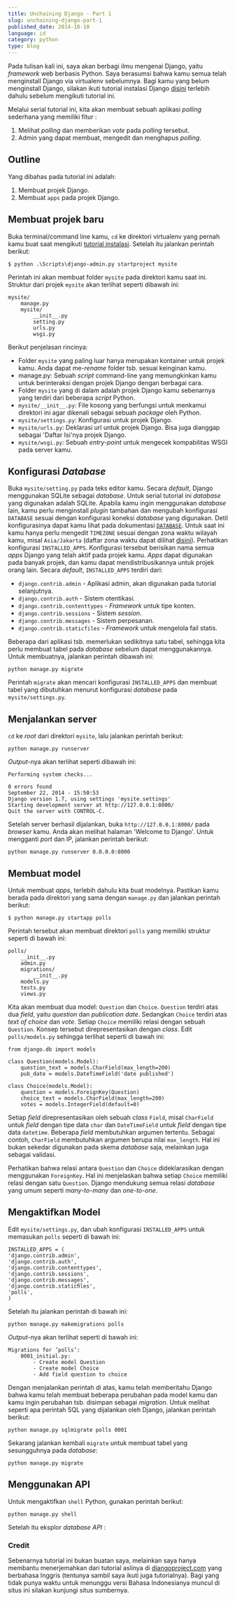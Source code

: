 ```yaml
---
title: Unchaining Django - Part 1
slug: unchaining-django-part-1
published_date: 2014-10-10
language: id
category: python
type: blog
---
```


Pada tulisan kali ini, saya akan berbagi ilmu mengenai Django, yaitu *framework* web berbasis Python. Saya berasumsi bahwa kamu semua telah menginstall Django via virtualenv sebelumnya. Bagi kamu yang belum menginstall Django, silakan ikuti tutorial instalasi Django [disini](/instalasi-django.html) terlebih dahulu sebelum mengikuti tutorial ini.

Melalui serial tutorial ini, kita akan membuat sebuah aplikasi *polling* sederhana yang memiliki fitur :
1. Melihat *polling* dan memberikan *vote* pada *polling* tersebut.
2. Admin yang dapat membuat, mengedit dan menghapus *polling*.

## Outline
Yang dibahas pada tutorial ini adalah:
1. Membuat projek Django.
2. Membuat `apps` pada projek Django.

## Membuat projek baru
Buka terminal/command line kamu, `cd` ke direktori virtualenv yang pernah kamu buat saat mengikuti [tutorial instalasi](/instalasi-django.html). Setelah itu jalankan perintah berikut:

```
$ python .\Scripts\django-admin.py startproject mysite
```

Perintah ini akan membuat folder `mysite` pada direktori kamu saat ini. Struktur dari projek `mysite` akan terlihat seperti dibawah ini:
```
mysite/
	manage.py
	mysite/
		__init__.py
		setting.py
		urls.py
		wsgi.py
```
Berikut penjelasan rincinya:

*	Folder `mysite` yang paling luar hanya merupakan kontainer untuk projek kamu. Anda dapat me-*rename* folder tsb. sesuai keinginan kamu.
*	manage.py: Sebuah *script* command-line yang memungkinkan kamu untuk berinteraksi dengan projek Django dengan berbagai cara.
*	Folder `mysite` yang di dalam adalah projek Django kamu sebenarnya yang terdiri dari beberapa *script* Python.
*	`mysite/__init__.py`: File kosong yang berfungsi untuk menkamui direktori ini agar dikenali sebagai sebuah *package* oleh Python.
*	`mysite/settings.py`: Konfigurasi untuk projek Django.
*	`mysite/urls.py`: Deklarasi url untuk projek Django. Bisa juga dianggap sebagai 'Daftar Isi'nya projek Django.
*	`mysite/wsgi.py`: Sebuah *entry-point* untuk mengecek kompabilitas WSGI pada server kamu.

## Konfigurasi *Database*
Buka `mysite/setting.py` pada teks editor kamu. Secara *default*, Django menggunakan SQLite sebagai *database*. Untuk serial tutorial ini *database* yang digunakan adalah SQLite.
Apabila kamu ingin menggunakan *database* lain, kamu perlu menginstall *plugin* tambahan dan mengubah konfigurasi `DATABASE` sesuai dengan konfigurasi koneksi *database* yang digunakan. Detil konfigurasinya dapat kamu lihat pada dokumentasi [`DATABASE`](https://docs.djangoproject.com/en/1.7/ref/settings/#std:setting-DATABASES). Untuk saat ini kamu hanya perlu mengedit `TIMEZONE` sesuai dengan zona waktu wilayah kamu, misal
`Asia/Jakarta` (daftar zona waktu dapat dilihat [disini](http://en.wikipedia.org/wiki/List_of_tz_database_time_zones)).
Perhatikan konfigurasi `INSTALLED_APPS`. Konfigurasi tersebut berisikan nama semua *apps* Django yang telah aktif pada projek kamu. *Apps* dapat digunakan pada banyak projek, dan kamu dapat mendistribusikannya untuk projek orang lain.
Secara *default*, `INSTALLED_APPS` terdiri dari:

* `django.contrib.admin` - Aplikasi admin, akan digunakan pada tutorial selanjutnya.
* `django.contrib.auth` - Sistem otentikasi.
* `django.contrib.contenttypes` - *Framework* untuk tipe konten.
* `django.contrib.sessions` - Sistem *session*.
* `django.contrib.messages` - Sistem perpesanan.
* `django.contrib.staticfiles` - *Framework* untuk mengelola fail statis.

Beberapa dari aplikasi tsb. memerlukan sedikitnya satu tabel, sehingga kita perlu membuat tabel pada *database* sebelum dapat menggunakannya. Untuk membuatnya, jalankan perintah dibawah ini:

```
python manage.py migrate
```

Perintah `migrate` akan mencari konfigurasi `INSTALLED_APPS` dan membuat tabel yang dibutuhkan menurut konfigurasi *database* pada `mysite/settings.py`.

## Menjalankan server
`cd` ke *root* dari direktori `mysite`, lalu jalankan perintah berikut:

```
python manage.py runserver
```

*Output*-nya akan terlihat seperti dibawah ini:

```
Performing system checks...

0 errors found
September 22, 2014 - 15:50:53
Django version 1.7, using settings 'mysite.settings'
Starting development server at http://127.0.0.1:8000/
Quit the server with CONTROL-C.
```

Setelah server berhasil dijalankan, buka `http://127.0.0.1:8000/` pada *browser* kamu. Anda akan melihat halaman 'Welcome to Django'. Untuk mengganti *port* dan IP, jalankan perintah berikut:

```
python manage.py runserver 0.0.0.0:8000
```

## Membuat model
Untuk membuat *apps*, terlebih dahulu kita buat modelnya. Pastikan kamu berada pada direktori yang sama dengan `manage.py` dan jalankan perintah berikut:

```
$ python manage.py startapp polls
```

Perintah tersebut akan membuat direktori `polls` yang memiliki struktur seperti di bawah ini:

```
polls/
	__init__.py
	admin.py
	migrations/
		__init__.py
	models.py
	tests.py
	views.py
```

Kita akan membuat dua model: `Question` dan `Choice`. `Question` terdiri atas dua *field*, yaitu *question* dan *publication date*. Sedangkan `Choice` terdiri atas *text of choice* dan *vote*. Setiap `Choice` memiliki relasi dengan sebuah `Question`. Konsep tersebut direpresentasikan dengan *class*. Edit `polls/models.py` sehingga terlihat seperti di bawah ini:

```
from django.db import models

class Question(models.Model):
	question_text = models.CharField(max_length=200)
	pub_date = models.DateTimeField('date published')

class Choice(models.Model):
	question = models.ForeignKey(Question)
	choice_text = models.CharField(max_length=200)
	votes = models.IntegerField(default=0)
```

Setiap *field* direpresentasikan oleh sebuah *class* `Field`, misal `CharField` untuk *field* dengan tipe data `char` dan `DateTimeField` untuk *field* dengan tipe data `datetime`.  Beberapa *field* membutuhkan argumen tertentu. Sebagai contoh, `CharField` membutuhkan argumen berupa nilai `max_length`. Hal ini bukan sekedar digunakan pada skema *database* saja, melainkan juga sebagai validasi.

Perhatikan bahwa relasi antara `Question` dan `Choice` dideklarasikan dengan menggunakan `ForeignKey`. Hal ini menjelaskan bahwa setiap `Choice` memiliki relasi dengan satu `Question`. Django mendukung semua relasi *database* yang umum seperti *many-to-many* dan *one-to-one*.

## Mengaktifkan Model

Edit `mysite/settings.py`, dan ubah konfigurasi `INSTALLED_APPS` untuk memasukan `polls` seperti di bawah ini:

```
INSTALLED_APPS = (
'django.contrib.admin',
'django.contrib.auth',
'django.contrib.contenttypes',
'django.contrib.sessions',
'django.contrib.messages',
'django.contrib.staticﬁles',
'polls',
)
```

Setelah itu jalankan perintah di bawah ini:

```
python manage.py makemigrations polls
```

*Output*-nya akan terlihat seperti di bawah ini:

```
Migrations for ’polls’:
	0001_initial.py:
		- Create model Question
		- Create model Choice
		- Add field question to choice
```

Dengan menjalankan perintah di atas, kamu telah memberitahu Django bahwa kamu telah membuat beberapa perubahan pada model kamu dan kamu ingin perubahan tsb. disimpan sebagai *migration*. Untuk melihat seperti apa perintah SQL yang dijalankan oleh Django, jalankan perintah berikut:

```
python manage.py sqlmigrate polls 0001
```

Sekarang jalankan kembali `migrate` untuk membuat tabel yang sesungguhnya pada *database*:

```
python manage.py migrate
```

## Menggunakan API
Untuk mengaktifkan `shell` Python, gunakan perintah berikut:

```
python manage.py shell
```

Setelah itu eksplor *database API* :

### Credit

Sebenarnya tutorial ini bukan buatan saya, melainkan saya hanya membantu menerjemahkan dari tutorial aslinya di [djangoproject.com](http://djangoproject.com) yang berbahasa Inggris (tentunya sambil saya ikuti juga tutorialnya). Bagi yang tidak punya waktu untuk menunggu versi Bahasa Indonesianya muncul di situs ini silakan kunjungi situs sumbernya.

